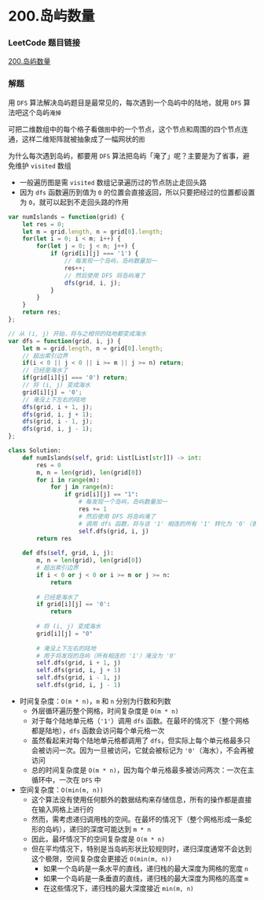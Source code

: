 # 200.岛屿数量

### LeetCode 题目链接

[200.岛屿数量](https://leetcode.cn/problems/number-of-islands/)

### 解题

用 `DFS` 算法解决岛屿题目是最常见的，每次遇到一个岛屿中的陆地，就用 `DFS` 算法吧这个岛屿`淹掉`

可把二维数组中的每个格子看做`图`中的一个节点，这个节点和周围的四个节点连通，这样二维矩阵就被抽象成了一幅网状的`图`

为什么每次遇到岛屿，都要用 `DFS` 算法把岛屿「淹了」呢？主要是为了省事，避免维护 `visited` 数组

- 一般遍历图是需 `visited` 数组记录遍历过的节点防止走回头路
- 因为 `dfs` 函数遍历到值为 `0` 的位置会直接返回，所以只要把经过的位置都设置为 `0`，就可以起到不走回头路的作用

```js
var numIslands = function(grid) {
    let res = 0;
    let m = grid.length, n = grid[0].length;
    for(let i = 0; i < m; i++) {
        for(let j = 0; j < n; j++) {
            if (grid[i][j] === '1') {
                // 每发现一个岛屿，岛屿数量加一
                res++;
                // 然后使用 DFS 将岛屿淹了
                dfs(grid, i, j);
            }
        }
    }
    return res;
};

// 从 (i, j) 开始，将与之相邻的陆地都变成海水
var dfs = function(grid, i, j) {
    let m = grid.length, n = grid[0].length;
    // 超出索引边界
    if(i < 0 || j < 0 || i >= m || j >= n) return;
    // 已经是海水了
    if(grid[i][j] === '0') return;
    // 将 (i, j) 变成海水
    grid[i][j] = '0';
    // 淹没上下左右的陆地
    dfs(grid, i + 1, j);
    dfs(grid, i, j + 1);
    dfs(grid, i - 1, j);
    dfs(grid, i, j - 1);
};
```
```python
class Solution:
    def numIslands(self, grid: List[List[str]]) -> int:
        res = 0
        m, n = len(grid), len(grid[0])
        for i in range(m):
            for j in range(n):
                if grid[i][j] == "1":
                    # 每发现一个岛屿，岛屿数量加一
                    res += 1
                    # 然后使用 DFS 将岛屿淹了
                    # 调用 dfs 函数，将与该 '1' 相连的所有 '1' 转化为 '0'（表示将岛屿淹没），避免重复计算
                    self.dfs(grid, i, j)
        return res
    
    def dfs(self, grid, i, j):
        m, n = len(grid), len(grid[0])
        # 超出索引边界
        if i < 0 or j < 0 or i >= m or j >= n:
            return
        
        # 已经是海水了
        if grid[i][j] == '0':
            return
        
        # 将 (i, j) 变成海水
        grid[i][j] = "0"
        
        # 淹没上下左右的陆地
        # 用于将发现的岛屿（所有相连的 '1'）淹没为 '0'
        self.dfs(grid, i + 1, j)
        self.dfs(grid, i, j + 1)
        self.dfs(grid, i - 1, j)
        self.dfs(grid, i, j - 1)
```
- 时间复杂度：`O(m * n)`，`m` 和 `n` 分别为行数和列数
  - 外层循环遍历整个网格，时间复杂度是 `O(m * n)`
  - 对于每个陆地单元格（`'1'`）调用 `dfs` 函数。在最坏的情况下（整个网格都是陆地），`dfs` 函数会访问每个单元格一次
  - 虽然看起来对每个陆地单元格都调用了 `dfs`，但实际上每个单元格最多只会被访问一次。因为一旦被访问，它就会被标记为 `'0'`（海水），不会再被访问
  - 总的时间复杂度是 `O(m * n)`，因为每个单元格最多被访问两次：一次在主循环中，一次在 `DFS` 中
- 空间复杂度：`O(min(m, n))`
  - 这个算法没有使用任何额外的数据结构来存储信息，所有的操作都是直接在输入网格上进行的
  - 然而，需考虑递归调用栈的空间。在最坏的情况下（整个网格形成一条蛇形的岛屿），递归的深度可能达到 `m * n`
  - 因此，最坏情况下的空间复杂度是 `O(m * n)`
  - 但在平均情况下，特别是当岛屿形状比较规则时，递归深度通常不会达到这个极限，空间复杂度会更接近 `O(min(m, n))`
    - 如果一个岛屿是一条水平的直线，递归栈的最大深度为网格的宽度 `n`
    - 如果一个岛屿是一条垂直的直线，递归栈的最大深度为网格的高度 `m`
    - 在这些情况下，递归栈的最大深度接近 `min(m, n)`